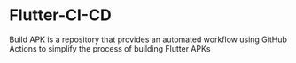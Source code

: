 # Flutter-CI-CD
Build APK is a repository that provides an automated workflow using GitHub Actions to simplify the process of building Flutter APKs
